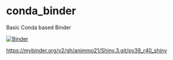 # conda_binder
Basic Conda based Binder

[![Binder](https://mybinder.org/badge_logo.svg)](https://mybinder.org/v2/gh/animmo21/Shiny.3.git/py39_r40_shiny)

https://mybinder.org/v2/gh/animmo21/Shiny.3.git/py39_r40_shiny
